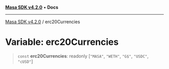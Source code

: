 [**Masa SDK v4.2.0**](../README.md) • **Docs**

***

[Masa SDK v4.2.0](../globals.md) / erc20Currencies

# Variable: erc20Currencies

> `const` **erc20Currencies**: readonly [`"MASA"`, `"WETH"`, `"G$"`, `"USDC"`, `"cUSD"`]
